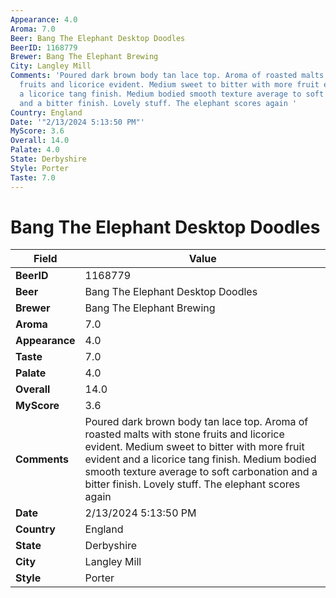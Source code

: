 ```yaml
---
Appearance: 4.0
Aroma: 7.0
Beer: Bang The Elephant Desktop Doodles
BeerID: 1168779
Brewer: Bang The Elephant Brewing
City: Langley Mill
Comments: 'Poured dark brown body tan lace top. Aroma of roasted malts with stone
  fruits and licorice evident. Medium sweet to bitter with more fruit evident and
  a licorice tang finish. Medium bodied smooth texture average to soft carbonation
  and a bitter finish. Lovely stuff. The elephant scores again '
Country: England
Date: '"2/13/2024 5:13:50 PM"'
MyScore: 3.6
Overall: 14.0
Palate: 4.0
State: Derbyshire
Style: Porter
Taste: 7.0
---
```


# Bang The Elephant Desktop Doodles

| Field         | Value |
|---------------|-------|
| **BeerID** | 1168779 |
| **Beer** | Bang The Elephant Desktop Doodles |
| **Brewer** | Bang The Elephant Brewing |
| **Aroma** | 7.0 |
| **Appearance** | 4.0 |
| **Taste** | 7.0 |
| **Palate** | 4.0 |
| **Overall** | 14.0 |
| **MyScore** | 3.6 |
| **Comments** | Poured dark brown body tan lace top. Aroma of roasted malts with stone fruits and licorice evident. Medium sweet to bitter with more fruit evident and a licorice tang finish. Medium bodied smooth texture average to soft carbonation and a bitter finish. Lovely stuff. The elephant scores again  |
| **Date** | 2/13/2024 5:13:50 PM |
| **Country** | England |
| **State** | Derbyshire |
| **City** | Langley Mill |
| **Style** | Porter |
